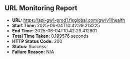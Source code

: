 ## URL Monitoring Report

- **URL:** https://api-gw1-prod1.fisglobal.com/gw/v1/health
- **Start Time:** 2025-06-04T10:42:29.213225
- **End Time:** 2025-06-04T10:42:29.412801
- **Total Time Taken:** 0.199576 seconds
- **HTTP Status Code:** 200
- **Status:** Success
- **Failure Reason:** N/A
